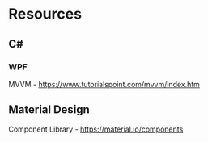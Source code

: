 # Resources

## C#
### WPF
MVVM - https://www.tutorialspoint.com/mvvm/index.htm

## Material Design
Component Library - https://material.io/components
